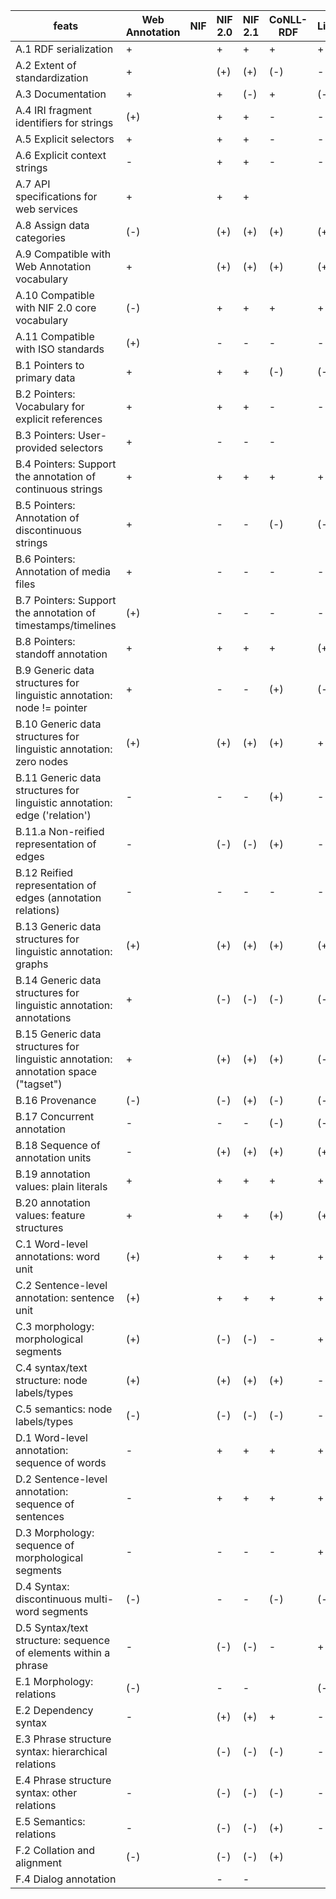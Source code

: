 | feats | Web Annotation | NIF | NIF 2.0 | NIF 2.1 | CoNLL-RDF | Ligt | ISO and derivatives | POWLA | LAF | MAF | SynAF | SemAF |
|---|---|---|---|---|---|---|---|---|---|---|---|---|
| A.1 RDF serialization | + |   | + | + | + | + |   | + | - | - | - | - |
| A.2 Extent of standardization | + |   | (+) | (+) | (-) | - |   | (+) | + | + | + | + |
| A.3 Documentation | + |   | + | (-) | + | (-) |   | (+) | (+) | + | - | - |
| A.4 IRI fragment identifiers for strings | (+) |   | + | + | - | - |   | (-) | - | - | - | - |
| A.5 Explicit selectors | + |   | + | + | - | - |   | (+) |   |   |   |   |
| A.6 Explicit context strings | - |   | + | + | - | - |   | - |   |   |   |   |
| A.7 API specifications for web services | + |   | + | + |   |   |   |   |   |   |   |   |
| A.8 Assign data categories | (-) |   | (+) | (+) | (+) | (+) |   | (+) | (+) | (+) | (+) | (+) |
| A.9 Compatible with Web Annotation vocabulary | + |   | (+) | (+) | (+) | (+) |   | (+) | (+) | (+) | (+) | (+) |
| A.10 Compatible with NIF 2.0 core vocabulary | (-) |   | + | + | + | + |   | (+) | - | - | - | - |
| A.11 Compatible with ISO standards | (+) |   | - | - | - | - |   | + | + | + | + | + |
| B.1 Pointers to primary data | + |   | + | + | (-) | (-) |   | (+) | + | + | + | + |
| B.2 Pointers: Vocabulary for explicit references | + |   | + | + | - | - |   | (+) | - | - | - | - |
| B.3 Pointers: User-provided selectors | + |   | - | - | - |   |   | (+) | (-) | (-) | (-) | (-) |
| B.4 Pointers: Support the annotation of continuous strings | + |   | + | + | + | + |   | + | + | + | + | + |
| B.5 Pointers: Annotation of discontinuous strings | + |   | - | - | (-) | (-) |   | (+) | (+) |   |   |   |
| B.6 Pointers: Annotation of media files | + |   | - | - | - | - |   | (-) | (-) | (-) | (-) | (-) |
| B.7 Pointers: Support the annotation of timestamps/timelines | (+) |   | - | - | - | - |   | (+) | (+) |   |   |   |
| B.8 Pointers: standoff annotation | + |   | + | + | + | (+) |   | + | + |   |   |   |
| B.9 Generic data structures for linguistic annotation: node != pointer | + |   | - | - | (+) | (-) |   | + | + |   |   |   |
| B.10 Generic data structures for linguistic annotation: zero nodes | (+) |   | (+) | (+) | (+) | + |   | + | + |   |   |   |
| B.11 Generic data structures for linguistic annotation: edge ('relation') | - |   | - | - | (+) | - |   | + | + |   | + | + |
| B.11.a Non-reified representation of edges | - |   | (-) | (-) | (+) | - |   | (+) |   |   |   |   |
| B.12 Reified representation of edges (annotation relations) | - |   | - | - | - | - |   | + | (+) |   |   |   |
| B.13 Generic data structures for linguistic annotation: graphs | (+) |   | (+) | (+) | (+) | (+) |   | + | + |   |   |   |
| B.14 Generic data structures for linguistic annotation: annotations | + |   | (-) | (-) | (-) | (-) |   | (+) | + |   |   |   |
| B.15 Generic data structures for linguistic annotation: annotation space ("tagset") | + |   | (+) | (+) | (+) | (-) |   | (+) | + |   |   |   |
| B.16 Provenance | (-) |   | (-) | (+) | (-) | (-) |   | (-) | - | - | - | - |
| B.17 Concurrent annotation | - |   | - | - | (-) | (-) |   | + | + |   |   |   |
| B.18 Sequence of annotation units | - |   | (+) | (+) | (+) | (+) |   | + | + |   |   |   |
| B.19 annotation values: plain literals | + |   | + | + | + | + |   | + | + |   |   |   |
| B.20 annotation values: feature structures | + |   | + | + | (+) | (+) |   | + | + | + | + | + |
| C.1 Word-level annotations: word unit | (+) |   | + | + | + | + |   | (+) | + | + | + | + |
| C.2 Sentence-level annotation: sentence unit | (+) |   | + | + | + | + |   | (+) | (-) | (-) | + | + |
| C.3 morphology: morphological segments | (+) |   | (-) | (-) | - | + |   | (+) | (+) | + | - |   |
| C.4 syntax/text structure: node labels/types | (+) |   | (+) | (+) | (+) | - |   | + | + | - | (+) | (+) |
| C.5 semantics: node labels/types | (-) |   | (-) | (-) | (-) | - |   | + | + | - | - | + |
| D.1 Word-level annotation: sequence of words | - |   | + | + | + | + |   | (+) | (+) | (+) | (+) | (+) |
| D.2 Sentence-level annotation: sequence of sentences | - |   | + | + | + | + |   | (+) | (+) | (+) | (+) | (+) |
| D.3 Morphology: sequence of morphological segments | - |   | - | - | - | + |   | (+) | (+) | + | (-) | (-) |
| D.4 Syntax: discontinuous multi-word segments | (-) |   | - | - | (-) | (-) |   | + | + |   | (+) | (+) |
| D.5 Syntax/text structure: sequence of elements within a phrase | - |   | (-) | (-) | - | + |   | + | (+) | - | + | + |
| E.1 Morphology: relations | (-) |   | - | - |   | (-) |   | (-) |   | + | - | - |
| E.2 Dependency syntax | - |   | (+) | (+) | + | - |   | (+) | (+) | - | + | (-) |
| E.3 Phrase structure syntax: hierarchical relations |   |   | (-) | (-) | (-) | - |   | (+) | + | - | + |   |
| E.4 Phrase structure syntax: other relations | - |   | (-) | (-) | (-) | - |   | (+) | (+) | - | + |   |
| E.5 Semantics: relations | - |   | (-) | (-) | (+) | - |   | (+) | (+) | - | (-) | + |
| F.2 Collation and alignment | (-) |   | (-) | (-) | (+) |   |   |   |   |   |   |   |
| F.4 Dialog annotation |   |   | - | - |   |   |   |   |   |   |   |   |
